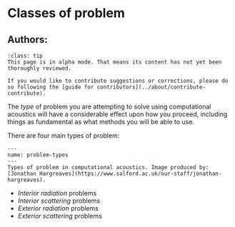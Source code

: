 # Classes of problem

## Authors:


```{admonition} Alpha mode!
:class: tip
This page is in alpha mode. That means its content has not yet been thoroughly reviewed.

If you would like to contribute suggestions or corrections, please do so following the [guide for contributors](../about/contribute-contribute).
```

The _type_ of problem you are attempting to solve using computational acoustics will have a considerable effect upon how you proceed, including things as fundamental as what methods you will be able to use.

There are four main types of problem:

```{figure} how-define-problem-problem-classes.JPG
---
name: problem-types
---
Types of problem in computational acoustics. Image produced by: [Jonathan Hargreaves](https://www.salford.ac.uk/our-staff/jonathan-hargreaves).
```

* *Interior radiation* problems 
* *Interior scattering* problems
* *Exterior radiation* problems
* *Exterior scattering* problems